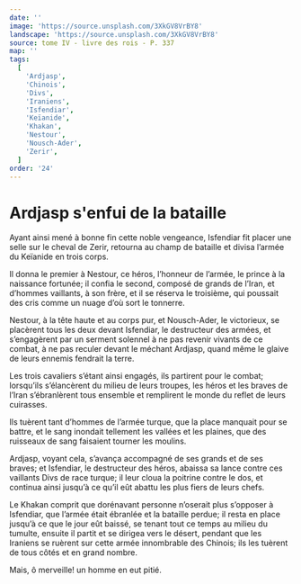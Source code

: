 ```yaml
---
date: ''
image: 'https://source.unsplash.com/3XkGV8VrBY8'
landscape: 'https://source.unsplash.com/3XkGV8VrBY8'
source: tome IV - livre des rois - P. 337
map: ''
tags:
  [
    'Ardjasp',
    'Chinois',
    'Divs',
    'Iraniens',
    'Isfendiar',
    'Keïanide',
    'Khakan',
    'Nestour',
    'Nousch-Ader',
    'Zerir',
  ]
order: '24'
---
```


# Ardjasp s'enfui de la bataille

Ayant ainsi mené à bonne fin cette noble vengeance, Isfendiar fit placer une selle sur le cheval de Zerir, retourna au champ de bataille et divisa l’armée du Keïanide en trois corps.

Il donna le premier à Nestour, ce héros, l’honneur de l’armée, le prince à la naissance fortunée; il confia le second, composé de grands de l’Iran, et d’hommes vaillants, à son frère, et il se réserva le troisième, qui poussait des cris comme un nuage d’où sort le tonnerre.

Nestour, à la tête haute et au corps pur, et Nousch-Ader, le victorieux, se placèrent tous les deux devant Isfendiar, le destructeur des armées, et s’engagèrent par un serment solennel à ne pas revenir vivants de ce combat, à ne pas reculer devant le méchant Ardjasp, quand même le glaive de leurs ennemis fendrait la terre.

Les trois cavaliers s’étant ainsi engagés, ils partirent pour le combat; lorsqu’ils s’élancèrent du milieu de leurs troupes, les héros et les braves de l’Iran s’ébranlèrent tous ensemble et remplirent le monde du reflet de leurs cuirasses.

Ils tuèrent tant d’hommes de l’armée turque, que la place manquait pour se battre, et le sang inondait tellement les vallées et les plaines, que des ruisseaux de sang faisaient tourner les moulins.

Ardjasp, voyant cela, s’avança accompagné de ses grands et de ses braves; et Isfendiar, le destructeur des héros, abaissa sa lance contre ces vaillants Divs de race turque; il leur cloua la poitrine contre le dos, et continua ainsi jusqu’à ce qu’il eût abattu les plus fiers de leurs chefs.

Le Khakan comprit que dorénavant personne n’oserait plus s’opposer à Isfendiar, que l’armée était ébranlée et la bataille perdue; il resta en place jusqu’à ce que le jour eût baissé, se tenant tout ce temps au milieu du tumulte, ensuite il partit et se dirigea vers le désert, pendant que les Iraniens se ruèrent sur cette armée innombrable des Chinois; ils les tuèrent de tous côtés et en grand nombre.

Mais, ô merveille! un homme en eut pitié.
